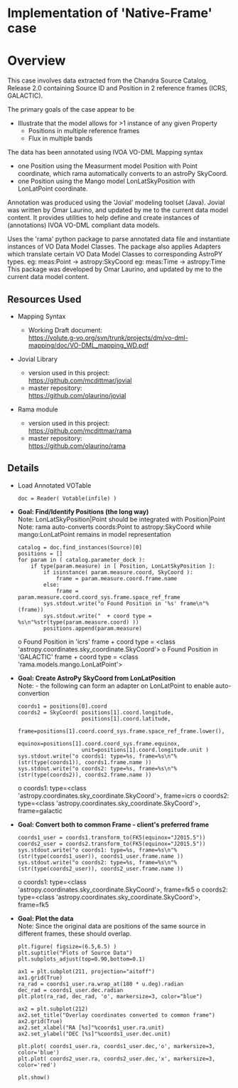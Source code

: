 # Implementation of 'Native-Frame' case

# Overview
  This case involves data extracted from the Chandra Source Catalog, Release 2.0
  containing Source ID and Position in 2 reference frames (ICRS, GALACTIC).

  The primary goals of the case appear to be
  * Illustrate that the model allows for >1 instance of any given Property
    + Positions in multiple reference frames
    + Flux in multiple bands

  The data has been annotated using IVOA VO-DML Mapping syntax
  * one Position using the Measurment model Position with Point coordinate,
    which rama automatically converts to an astroPy SkyCoord.
  * one Position using the Mango model LonLatSkyPosition with LonLatPoint coordinate.

  Annotation was produced using the 'Jovial' modeling toolset (Java).  Jovial
  was written by Omar Laurino, and updated by me to the current data model content.
  It provides utilities to help define and create instances of (annotations)
  IVOA VO-DML compliant data models.

  Uses the 'rama' python package to parse annotated data file and instantiate
  instances of VO Data Model Classes.  The package also applies Adapters which
  translate certain VO Data Model Classes to corresponding AstroPY types.
    eg: meas:Point -> astropy:SkyCoord
    eg: meas:Time  -> astropy:Time
  This package was developed by Omar Laurino, and updated by me to the current 
  data model content.

## Resources Used
* Mapping Syntax
  + Working Draft document:  
    https://volute.g-vo.org/svn/trunk/projects/dm/vo-dml-mapping/doc/VO-DML_mapping_WD.pdf

* Jovial Library
  + version used in this project:  
    https://github.com/mcdittmar/jovial
  + master repository:  
    https://github.com/olaurino/jovial

* Rama module
  + version used in this project:  
    https://github.com/mcdittmar/rama
  + master repository:  
    https://github.com/olaurino/rama

## Details
* Load Annotated VOTable
    ```
    doc = Reader( Votable(infile) )
    ```

* **Goal: Find/Identify Positions (the long way)**  
    Note: LonLatSkyPosition|Point should be integrated with Position|Point  
    Note: rama auto-converts coords:Point to astropy:SkyCoord while mango:LonLatPoint remains in model representation  
    ```
    catalog = doc.find_instances(Source)[0]
    positions = []
    for param in ( catalog.parameter_dock ):
        if type(param.measure) in [ Position, LonLatSkyPosition ]:
            if isinstance( param.measure.coord, SkyCoord ):
                frame = param.measure.coord.frame.name
            else:
                frame = param.measure.coord.coord_sys.frame.space_ref_frame
            sys.stdout.write("o Found Position in '%s' frame\n"%(frame))
            sys.stdout.write("  + coord type = %s\n"%str(type(param.measure.coord) ))
            positions.append(param.measure)
    ```  
    o Found Position in 'icrs' frame
      + coord type = <class 'astropy.coordinates.sky_coordinate.SkyCoord'>
    o Found Position in 'GALACTIC' frame
      + coord type = <class 'rama.models.mango.LonLatPoint'>


* **Goal: Create AstroPy SkyCoord from LonLatPosition**  
    Note:  - the following can form an adapter on LonLatPoint to enable auto-convertion
    ```
    coords1 = positions[0].coord
    coords2 = SkyCoord( positions[1].coord.longitude,
                        positions[1].coord.latitude,
                        frame=positions[1].coord.coord_sys.frame.space_ref_frame.lower(),
                        equinox=positions[1].coord.coord_sys.frame.equinox,
                        unit=positions[1].coord.longitude.unit )
    sys.stdout.write("o coords1: type=%s, frame=%s\n"%(str(type(coords1)), coords1.frame.name ))
    sys.stdout.write("o coords2: type=%s, frame=%s\n"%(str(type(coords2)), coords2.frame.name ))
    ```  
    o coords1: type=<class 'astropy.coordinates.sky_coordinate.SkyCoord'>, frame=icrs
    o coords2: type=<class 'astropy.coordinates.sky_coordinate.SkyCoord'>, frame=galactic

* **Goal: Convert both to common Frame - client's preferred frame**
    ```
    coords1_user = coords1.transform_to(FK5(equinox="J2015.5"))
    coords2_user = coords2.transform_to(FK5(equinox="J2015.5"))
    sys.stdout.write("o coords1: type=%s, frame=%s\n"%(str(type(coords1_user)), coords1_user.frame.name ))
    sys.stdout.write("o coords2: type=%s, frame=%s\n"%(str(type(coords2_user)), coords2_user.frame.name ))
    ```  
    o coords1: type=<class 'astropy.coordinates.sky_coordinate.SkyCoord'>, frame=fk5
    o coords2: type=<class 'astropy.coordinates.sky_coordinate.SkyCoord'>, frame=fk5

* **Goal: Plot the data**  
    Note: Since the original data are positions of the same source in different frames, these should overlap.
    ```
    plt.figure( figsize=(6.5,6.5) )
    plt.suptitle("Plots of Source Data")
    plt.subplots_adjust(top=0.90,bottom=0.1)

    ax1 = plt.subplot(211, projection="aitoff")
    ax1.grid(True)
    ra_rad = coords1_user.ra.wrap_at(180 * u.deg).radian
    dec_rad = coords1_user.dec.radian
    plt.plot(ra_rad, dec_rad, 'o', markersize=3, color="blue")
    
    ax2 = plt.subplot(212)
    ax2.set_title("Overlay coordinates converted to common frame")
    ax2.grid(True)
    ax2.set_xlabel("RA [%s]"%coords1_user.ra.unit)
    ax2.set_ylabel("DEC [%s]"%coords1_user.dec.unit)

    plt.plot( coords1_user.ra, coords1_user.dec,'o', markersize=3, color='blue')
    plt.plot( coords2_user.ra, coords2_user.dec,'x', markersize=3, color='red')

    plt.show()

    ```  
